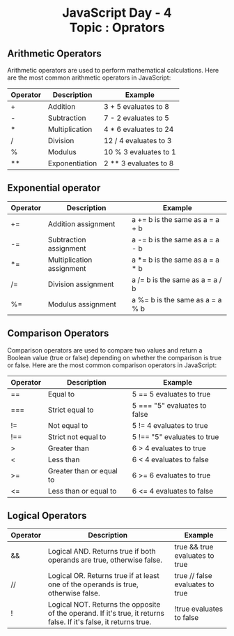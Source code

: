 <h1 align="center">
JavaScript Day - 4 <br>
Topic : Oprators 
</h1>


## Arithmetic Operators
Arithmetic operators are used to perform mathematical calculations. Here are the most common arithmetic operators in JavaScript:

|Operator	|Description	|Example|
| ----- | ---| --------------------------------|
|+	|Addition	|3 + 5 evaluates to 8|
|-	|Subtraction	|7 - 2 evaluates to 5|
|*	|Multiplication	|4 * 6 evaluates to 24|
|/	|Division	|12 / 4 evaluates to 3|
|%	|Modulus	|10 % 3 evaluates to 1|
|**	|Exponentiation	|2 ** 3 evaluates to 8|

## Exponential operator
|Operator	|Description	|Example|
| ----- | ---| --------------------------------|
|+=	|Addition assignment	|a += b is the same as a = a + b|
|-=	|Subtraction assignment	|a -= b is the same as a = a - b|
|*=	|Multiplication assignment	|a *= b is the same as a = a * b|
|/=	|Division assignment	|a /= b is the same as a = a / b|
|%=	|Modulus assignment	|a %= b is the same as a = a % b|


## Comparison Operators
Comparison operators are used to compare two values and return a Boolean value (true or false) depending on whether the comparison is true or false. Here are the most common comparison operators in JavaScript:


|Operator	|Description	|Example|
| ----- | ---| --------------------------------|
|==	|Equal to	|5 == 5 evaluates to true|
|===	|Strict equal to	|5 === "5" evaluates to false|
|!=	|Not equal to	|5 != 4 evaluates to true|
|!==	|Strict not equal to|	5 !== "5" evaluates to true|
|>	|Greater than	|6 > 4 evaluates to true|
|<	|Less than	|6 < 4 evaluates to false|
|>=	|Greater than or equal to	|6 >= 6 evaluates to true|
|<=	|Less than or equal to	|6 <= 4 evaluates to false|


## Logical Operators

|Operator	|Description	|Example|
| ----- | ---| --------------------------------|
|&&	|Logical AND. Returns true if both operands are true, otherwise false.	|true && true evaluates to true|
| //| Logical OR. Returns true if at least one of the operands is true, otherwise false.	| true // false evaluates to true |
|!	|Logical NOT. Returns the opposite of the operand. If it's true, it returns false. If it's false, it returns true.	|!true evaluates to false|